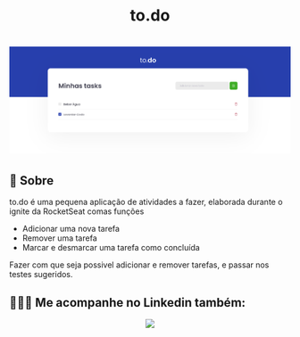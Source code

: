 <h1 align="center">
  to.do
</h1>

<h1 align="center">
  <img src="./.github/todo.png"/>
</h1>

## 💬  Sobre
to.do é uma pequena aplicação de atividades a fazer, elaborada durante o ignite da RocketSeat comas funções

- Adicionar uma nova tarefa
- Remover uma tarefa
- Marcar e desmarcar uma tarefa como concluída

Fazer com que seja possivel adicionar e remover tarefas, e passar nos testes sugeridos.

## 👨🏻‍🚀 Me acompanhe no Linkedin também:
<div align="center">
<a href="https://www.linkedin.com/in/isaacmarcosoficial/">

<img src="https://img.shields.io/badge/LinkedIn-0077B5?style=for-the-badge&logo=linkedin&logoColor=white" />
</a>
</div>
